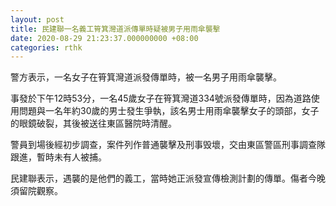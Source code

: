 ```yaml
---
layout: post
title: 民建聯一名義工筲箕灣道派傳單時疑被男子用雨傘襲擊
date: 2020-08-29 21:23:37.000000000 +08:00
categories: rthk
---
```


警方表示，一名女子在筲箕灣道派發傳單時，被一名男子用雨傘襲擊。

事發於下午12時53分，一名45歲女子在筲箕灣道334號派發傳單時，因為道路使用問題與一名年約30歲的男士發生爭執，該名男士用雨傘襲擊女子的頭部，女子的眼鏡破裂，其後被送往東區醫院時清醒。

警員到場後經初步調查，案件列作普通襲擊及刑事毁壞，交由東區警區刑事調查隊跟進，暫時未有人被捕。

民建聯表示，遇襲的是他們的義工，當時她正派發宣傳檢測計劃的傳單。傷者今晚須留院觀察。
